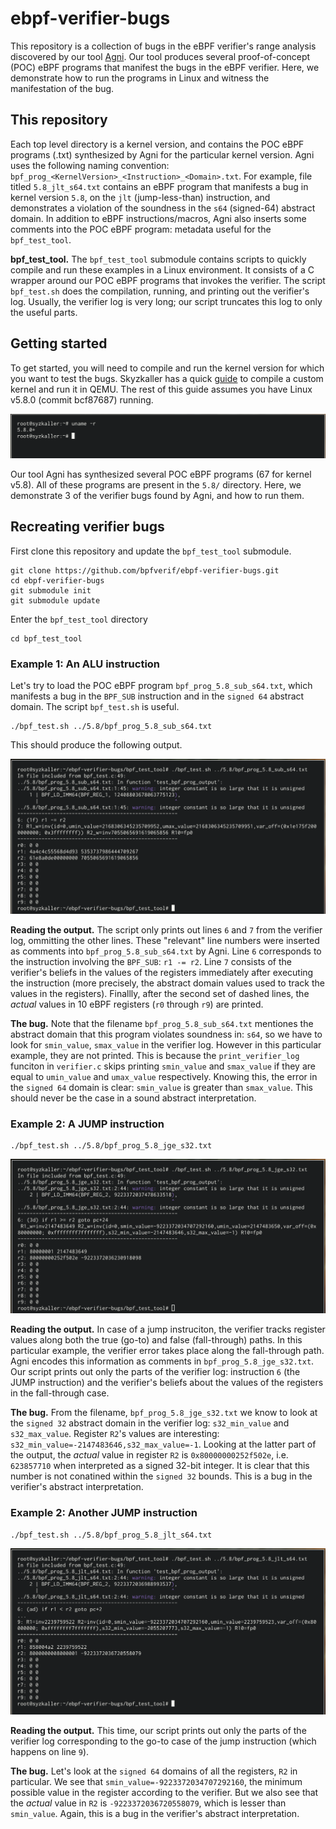 # ebpf-verifier-bugs
This repository is a collection of bugs in the eBPF verifier's range analysis discovered by our tool [Agni](https://github.com/bpfverif/ebpf-range-analysis-verification-cav23). Our tool produces several proof-of-concept (POC) eBPF programs that manifest the bugs in the eBPF verifier. Here, we demonstrate how to run the programs in Linux and witness the manifestation of the bug. 

## This repository

Each top level directory is a kernel version, and contains the POC eBPF programs (.txt) synthesized by Agni for the particular kernel version. Agni uses the following naming convention: `bpf_prog_<KernelVersion>_<Instruction>_<Domain>.txt`. For example, file titled `5.8_jlt_s64.txt` contains an eBPF program that manifests a bug in kernel version `5.8`, on the `jlt` (jump-less-than) instruction, and demonstrates a violation of the soundness in the `s64` (signed-64) abstract domain. In addition to eBPF instructions/macros, Agni also inserts some comments into the POC eBPF program: metadata useful for the `bpf_test_tool`. 

**bpf_test_tool.** The `bpf_test_tool` submodule contains scripts to quickly compile and run these examples in a Linux environment. It consists of a C wrapper around our POC eBPF programs that invokes the verifier. The script `bpf_test.sh` does the compilation, running, and printing out the verifier's log. Usually, the verifier log is very long; our script truncates this log to only the useful parts.

## Getting started
To get started, you will need to compile and run the kernel version for which you want to test the bugs. Skyzkaller has a quick [guide](https://github.com/google/syzkaller/blob/master/docs/linux/setup_ubuntu-host_qemu-vm_x86-64-kernel.md) to compile a custom kernel and run it in QEMU. The rest of this guide assumes you have Linux v5.8.0 (commit bcf87687) running. 

![Alt text](images/image1.png)

Our tool Agni has synthesized several POC eBPF programs (67 for kernel v5.8). All of these programs are present in the `5.8/` directory. Here, we demonstrate 3 of the verifier bugs found by Agni, and how to run them.

## Recreating verifier bugs

First clone this repository and update the `bpf_test_tool` submodule.
```
git clone https://github.com/bpfverif/ebpf-verifier-bugs.git
cd ebpf-verifier-bugs
git submodule init
git submodule update
```

Enter the `bpf_test_tool` directory
```
cd bpf_test_tool
```


### Example 1: An ALU instruction

Let's try to load the POC eBPF program `bpf_prog_5.8_sub_s64.txt`, which manifests a bug in the `BPF_SUB` instruction and in the `signed 64` abstract domain. The script `bpf_test.sh` is useful.

```
./bpf_test.sh ../5.8/bpf_prog_5.8_sub_s64.txt
```

This should produce the following output. 

![Alt text](images/image2.png)

**Reading the output.** The script only prints out lines `6` and `7` from the verifier log, ommitting the other lines. These "relevant" line numbers were inserted as comments into `bpf_prog_5.8_sub_s64.txt` by Agni. Line `6` corresponds to the instruction involving the `BPF_SUB`: `r1 -= r2`. Line `7` consists of the verifier's beliefs in the values of the registers immediately after executing the instruction (more precisely, the abstract domain values used to track the values in the registers). Finallly, after the second set of dashed lines, the _actual_ values in 10 eBPF registers (`r0` through `r9`) are printed. 

**The bug.** Note that the filename `bpf_prog_5.8_sub_s64.txt` mentiones the abstract domain that this program violates soundness in: `s64`, so we have to look for `smin_value`, `smax_value` in the verifier log. However in this particular example, they are not printed. This is because the `print_verifier_log` funciton in `verifier.c` skips printing `smin_value` and `smax_value` if they are equal to `umin_value` and `umax_value` respectively. Knowing this, the error in the `signed 64` domain is clear: `smin_value` is greater than `smax_value`. This should never be the case in a sound abstract interpretation.

### Example 2: A JUMP instruction

```
./bpf_test.sh ../5.8/bpf_prog_5.8_jge_s32.txt
```
![Alt text](images/image4.png)

**Reading the output.** In case of a jump instruciton, the verifier tracks register values along both the true (go-to) and false (fall-through) paths. In this particular example, the verifier error takes place along the fall-through path. Agni encodes this information as comments in `bpf_prog_5.8_jge_s32.txt`. Our script prints out only the parts of the verifier log: instruction `6` (the JUMP instruction) and the verifier's beliefs about the values of the registers in the fall-through case. 

**The bug.** From the filename, `bpf_prog_5.8_jge_s32.txt` we know to look at the `signed 32` abstract domain in the verifier log: `s32_min_value` and `s32_max_value`. Register `R2`'s values are interesting: `s32_min_value=-2147483646,s32_max_value=-1`. Looking at the latter part of the output, the _actual_ value in register `R2` is `0x80000000252f502e`, i.e. `623857710` when interpreted as a signed 32-bit integer. It is clear that this number is not conatined within the `signed 32` bounds. This is a bug in the verifier's abstract interpretation.

### Example 2: Another JUMP instruction

```
./bpf_test.sh ../5.8/bpf_prog_5.8_jlt_s64.txt
```
![Alt text](images/image3.png)

**Reading the output.** This time, our script prints out only the parts of the verifier log corresponding to the go-to case of the jump instruction (which happens on line `9`).

**The bug.** Let's look at the `signed 64` domains of all the registers, `R2` in particular. We see that `smin_value=-9223372034707292160`, the minimum possible value in the register according to the verifier. But we also see that the _actual_ value in `R2` is `-9223372036720558079`, which is lesser than `smin_value`. Again, this is a bug in the verifier's abstract interpretation.

